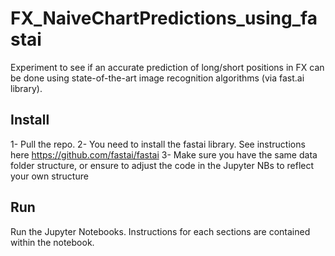 # FX_NaiveChartPredictions_using_fastai
Experiment to see if an accurate prediction of long/short positions in FX can be done using state-of-the-art image recognition algorithms (via fast.ai library).

## Install

1- Pull the repo.
2- You need to install the fastai library. See instructions here <https://github.com/fastai/fastai>
3- Make sure you have the same data folder structure, or ensure to adjust the code in the Jupyter NBs to reflect your own structure

## Run

Run the Jupyter Notebooks. Instructions for each sections are contained within the notebook.

